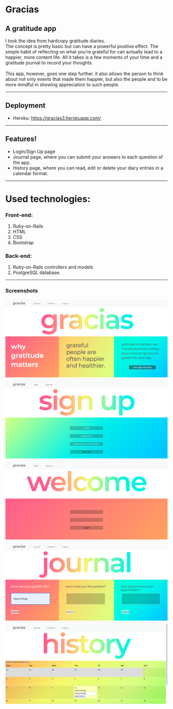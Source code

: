 # Gracias 
## A gratitude app

I took the idea from hardcopy gratitude diaries.<br>
The concept is pretty basic but can have a powerful positive effect.
The simple habit of reflecting on what you’re grateful for can actually lead to a happier, more content life.
All it takes is a few moments of your time and a gratitude journal to record your thoughts.<br><br>
This app, however, goes one step further.
it also allows the person to think about not only events that made them happier,
but also the people and to be more mindful in showing appreciation to such people.

---

## Deployment
  - Heroku: https://gracias3.herokuapp.com/

---

## Features!
  - Login/Sign Up page
  - Journal page, where you can submit your answers to each question of the app.
  - History page, where you can read, edit or delete your diary entries in a calendar format. 

---

# Used technologies:

### Front-end:
1) Ruby-on-Rails
2) HTML
3) CSS
4) Bootstrap

### Back-end:
1) Ruby-on-Rails controllers and models
2) PostgreSQL database.
---

### Screenshots
   
![Homepage](./screenshots/Home.png)
![Sign Up](/screenshots/Signup.png)
![Login](/screenshots/Login.png)
![Journal](/screenshots/journal.png)
![History](/screenshots/history.png)
   